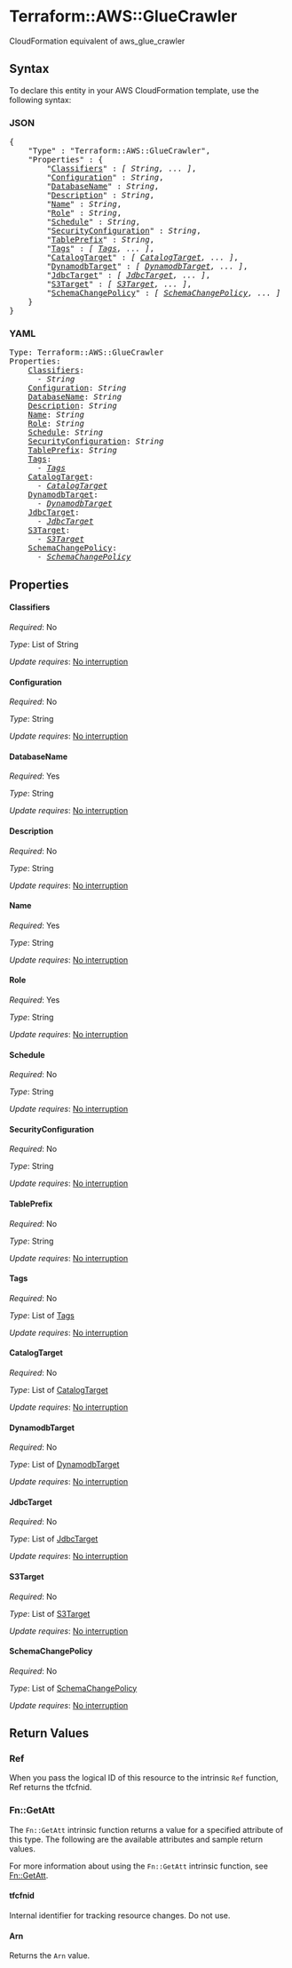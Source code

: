 # Terraform::AWS::GlueCrawler

CloudFormation equivalent of aws_glue_crawler

## Syntax

To declare this entity in your AWS CloudFormation template, use the following syntax:

### JSON

<pre>
{
    "Type" : "Terraform::AWS::GlueCrawler",
    "Properties" : {
        "<a href="#classifiers" title="Classifiers">Classifiers</a>" : <i>[ String, ... ]</i>,
        "<a href="#configuration" title="Configuration">Configuration</a>" : <i>String</i>,
        "<a href="#databasename" title="DatabaseName">DatabaseName</a>" : <i>String</i>,
        "<a href="#description" title="Description">Description</a>" : <i>String</i>,
        "<a href="#name" title="Name">Name</a>" : <i>String</i>,
        "<a href="#role" title="Role">Role</a>" : <i>String</i>,
        "<a href="#schedule" title="Schedule">Schedule</a>" : <i>String</i>,
        "<a href="#securityconfiguration" title="SecurityConfiguration">SecurityConfiguration</a>" : <i>String</i>,
        "<a href="#tableprefix" title="TablePrefix">TablePrefix</a>" : <i>String</i>,
        "<a href="#tags" title="Tags">Tags</a>" : <i>[ <a href="tags.md">Tags</a>, ... ]</i>,
        "<a href="#catalogtarget" title="CatalogTarget">CatalogTarget</a>" : <i>[ <a href="catalogtarget.md">CatalogTarget</a>, ... ]</i>,
        "<a href="#dynamodbtarget" title="DynamodbTarget">DynamodbTarget</a>" : <i>[ <a href="dynamodbtarget.md">DynamodbTarget</a>, ... ]</i>,
        "<a href="#jdbctarget" title="JdbcTarget">JdbcTarget</a>" : <i>[ <a href="jdbctarget.md">JdbcTarget</a>, ... ]</i>,
        "<a href="#s3target" title="S3Target">S3Target</a>" : <i>[ <a href="s3target.md">S3Target</a>, ... ]</i>,
        "<a href="#schemachangepolicy" title="SchemaChangePolicy">SchemaChangePolicy</a>" : <i>[ <a href="schemachangepolicy.md">SchemaChangePolicy</a>, ... ]</i>
    }
}
</pre>

### YAML

<pre>
Type: Terraform::AWS::GlueCrawler
Properties:
    <a href="#classifiers" title="Classifiers">Classifiers</a>: <i>
      - String</i>
    <a href="#configuration" title="Configuration">Configuration</a>: <i>String</i>
    <a href="#databasename" title="DatabaseName">DatabaseName</a>: <i>String</i>
    <a href="#description" title="Description">Description</a>: <i>String</i>
    <a href="#name" title="Name">Name</a>: <i>String</i>
    <a href="#role" title="Role">Role</a>: <i>String</i>
    <a href="#schedule" title="Schedule">Schedule</a>: <i>String</i>
    <a href="#securityconfiguration" title="SecurityConfiguration">SecurityConfiguration</a>: <i>String</i>
    <a href="#tableprefix" title="TablePrefix">TablePrefix</a>: <i>String</i>
    <a href="#tags" title="Tags">Tags</a>: <i>
      - <a href="tags.md">Tags</a></i>
    <a href="#catalogtarget" title="CatalogTarget">CatalogTarget</a>: <i>
      - <a href="catalogtarget.md">CatalogTarget</a></i>
    <a href="#dynamodbtarget" title="DynamodbTarget">DynamodbTarget</a>: <i>
      - <a href="dynamodbtarget.md">DynamodbTarget</a></i>
    <a href="#jdbctarget" title="JdbcTarget">JdbcTarget</a>: <i>
      - <a href="jdbctarget.md">JdbcTarget</a></i>
    <a href="#s3target" title="S3Target">S3Target</a>: <i>
      - <a href="s3target.md">S3Target</a></i>
    <a href="#schemachangepolicy" title="SchemaChangePolicy">SchemaChangePolicy</a>: <i>
      - <a href="schemachangepolicy.md">SchemaChangePolicy</a></i>
</pre>

## Properties

#### Classifiers

_Required_: No

_Type_: List of String

_Update requires_: [No interruption](https://docs.aws.amazon.com/AWSCloudFormation/latest/UserGuide/using-cfn-updating-stacks-update-behaviors.html#update-no-interrupt)

#### Configuration

_Required_: No

_Type_: String

_Update requires_: [No interruption](https://docs.aws.amazon.com/AWSCloudFormation/latest/UserGuide/using-cfn-updating-stacks-update-behaviors.html#update-no-interrupt)

#### DatabaseName

_Required_: Yes

_Type_: String

_Update requires_: [No interruption](https://docs.aws.amazon.com/AWSCloudFormation/latest/UserGuide/using-cfn-updating-stacks-update-behaviors.html#update-no-interrupt)

#### Description

_Required_: No

_Type_: String

_Update requires_: [No interruption](https://docs.aws.amazon.com/AWSCloudFormation/latest/UserGuide/using-cfn-updating-stacks-update-behaviors.html#update-no-interrupt)

#### Name

_Required_: Yes

_Type_: String

_Update requires_: [No interruption](https://docs.aws.amazon.com/AWSCloudFormation/latest/UserGuide/using-cfn-updating-stacks-update-behaviors.html#update-no-interrupt)

#### Role

_Required_: Yes

_Type_: String

_Update requires_: [No interruption](https://docs.aws.amazon.com/AWSCloudFormation/latest/UserGuide/using-cfn-updating-stacks-update-behaviors.html#update-no-interrupt)

#### Schedule

_Required_: No

_Type_: String

_Update requires_: [No interruption](https://docs.aws.amazon.com/AWSCloudFormation/latest/UserGuide/using-cfn-updating-stacks-update-behaviors.html#update-no-interrupt)

#### SecurityConfiguration

_Required_: No

_Type_: String

_Update requires_: [No interruption](https://docs.aws.amazon.com/AWSCloudFormation/latest/UserGuide/using-cfn-updating-stacks-update-behaviors.html#update-no-interrupt)

#### TablePrefix

_Required_: No

_Type_: String

_Update requires_: [No interruption](https://docs.aws.amazon.com/AWSCloudFormation/latest/UserGuide/using-cfn-updating-stacks-update-behaviors.html#update-no-interrupt)

#### Tags

_Required_: No

_Type_: List of <a href="tags.md">Tags</a>

_Update requires_: [No interruption](https://docs.aws.amazon.com/AWSCloudFormation/latest/UserGuide/using-cfn-updating-stacks-update-behaviors.html#update-no-interrupt)

#### CatalogTarget

_Required_: No

_Type_: List of <a href="catalogtarget.md">CatalogTarget</a>

_Update requires_: [No interruption](https://docs.aws.amazon.com/AWSCloudFormation/latest/UserGuide/using-cfn-updating-stacks-update-behaviors.html#update-no-interrupt)

#### DynamodbTarget

_Required_: No

_Type_: List of <a href="dynamodbtarget.md">DynamodbTarget</a>

_Update requires_: [No interruption](https://docs.aws.amazon.com/AWSCloudFormation/latest/UserGuide/using-cfn-updating-stacks-update-behaviors.html#update-no-interrupt)

#### JdbcTarget

_Required_: No

_Type_: List of <a href="jdbctarget.md">JdbcTarget</a>

_Update requires_: [No interruption](https://docs.aws.amazon.com/AWSCloudFormation/latest/UserGuide/using-cfn-updating-stacks-update-behaviors.html#update-no-interrupt)

#### S3Target

_Required_: No

_Type_: List of <a href="s3target.md">S3Target</a>

_Update requires_: [No interruption](https://docs.aws.amazon.com/AWSCloudFormation/latest/UserGuide/using-cfn-updating-stacks-update-behaviors.html#update-no-interrupt)

#### SchemaChangePolicy

_Required_: No

_Type_: List of <a href="schemachangepolicy.md">SchemaChangePolicy</a>

_Update requires_: [No interruption](https://docs.aws.amazon.com/AWSCloudFormation/latest/UserGuide/using-cfn-updating-stacks-update-behaviors.html#update-no-interrupt)

## Return Values

### Ref

When you pass the logical ID of this resource to the intrinsic `Ref` function, Ref returns the tfcfnid.

### Fn::GetAtt

The `Fn::GetAtt` intrinsic function returns a value for a specified attribute of this type. The following are the available attributes and sample return values.

For more information about using the `Fn::GetAtt` intrinsic function, see [Fn::GetAtt](https://docs.aws.amazon.com/AWSCloudFormation/latest/UserGuide/intrinsic-function-reference-getatt.html).

#### tfcfnid

Internal identifier for tracking resource changes. Do not use.

#### Arn

Returns the <code>Arn</code> value.

